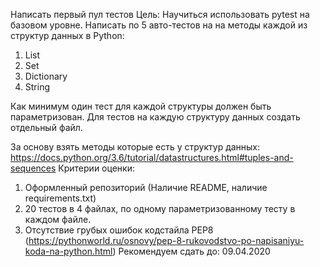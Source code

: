 Написать первый пул тестов
Цель: Научиться использовать pytest на базовом уровне.
Написать по 5 авто-тестов на на методы каждой из структур данных в Python:
1) List
2) Set
3) Dictionary
4) String

Как минимум один тест для каждой структуры должен быть параметризован.
Для тестов на каждую структуру данных создать отдельный файл.

За основу взять методы которые есть у структур данных: https://docs.python.org/3.6/tutorial/datastructures.html#tuples-and-sequences
Критерии оценки: 
1) Оформленный репозиторий (Наличие README, наличие requirements.txt)
2) 20 тестов в 4 файлах, по одному параметризованному тесту в каждом файле.
3) Отсутствие грубых ошибок кодстайла PEP8 (https://pythonworld.ru/osnovy/pep-8-rukovodstvo-po-napisaniyu-koda-na-python.html)
Рекомендуем сдать до: 09.04.2020
